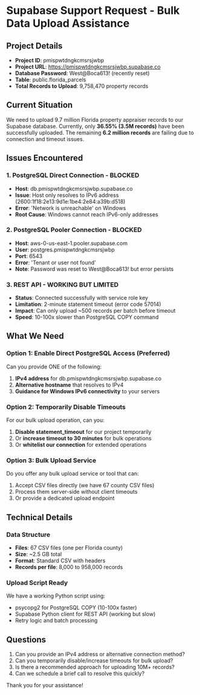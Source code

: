 # Supabase Support Request - Bulk Data Upload Assistance

## Project Details
- **Project ID**: pmispwtdngkcmsrsjwbp
- **Project URL**: https://pmispwtdngkcmsrsjwbp.supabase.co
- **Database Password**: West@Boca613! (recently reset)
- **Table**: public.florida_parcels
- **Total Records to Upload**: 9,758,470 property records

## Current Situation

We need to upload 9.7 million Florida property appraiser records to our Supabase database. Currently, only **36.55% (3.5M records)** have been successfully uploaded. The remaining **6.2 million records** are failing due to connection and timeout issues.

## Issues Encountered

### 1. PostgreSQL Direct Connection - BLOCKED
- **Host**: db.pmispwtdngkcmsrsjwbp.supabase.co
- **Issue**: Host only resolves to IPv6 address (2600:1f18:2e13:9d1e:1be4:2e84:a39b:d518)
- **Error**: 'Network is unreachable' on Windows
- **Root Cause**: Windows cannot reach IPv6-only addresses

### 2. PostgreSQL Pooler Connection - BLOCKED
- **Host**: aws-0-us-east-1.pooler.supabase.com
- **User**: postgres.pmispwtdngkcmsrsjwbp
- **Port**: 6543
- **Error**: 'Tenant or user not found'
- **Note**: Password was reset to West@Boca613! but error persists

### 3. REST API - WORKING BUT LIMITED
- **Status**: Connected successfully with service role key
- **Limitation**: 2-minute statement timeout (error code 57014)
- **Impact**: Can only upload ~500 records per batch before timeout
- **Speed**: 10-100x slower than PostgreSQL COPY command

## What We Need

### Option 1: Enable Direct PostgreSQL Access (Preferred)
Can you provide ONE of the following:
1. **IPv4 address** for db.pmispwtdngkcmsrsjwbp.supabase.co
2. **Alternative hostname** that resolves to IPv4
3. **Guidance for Windows IPv6 connectivity** to your servers

### Option 2: Temporarily Disable Timeouts
For our bulk upload operation, can you:
1. **Disable statement_timeout** for our project temporarily
2. Or **increase timeout to 30 minutes** for bulk operations
3. Or **whitelist our connection** for extended operations

### Option 3: Bulk Upload Service
Do you offer any bulk upload service or tool that can:
1. Accept CSV files directly (we have 67 county CSV files)
2. Process them server-side without client timeouts
3. Or provide a dedicated upload endpoint

## Technical Details

### Data Structure
- **Files**: 67 CSV files (one per Florida county)
- **Size**: ~2.5 GB total
- **Format**: Standard CSV with headers
- **Records per file**: 8,000 to 958,000 records

### Upload Script Ready
We have a working Python script using:
- psycopg2 for PostgreSQL COPY (10-100x faster)
- Supabase Python client for REST API (working but slow)
- Retry logic and batch processing

## Questions

1. Can you provide an IPv4 address or alternative connection method?
2. Can you temporarily disable/increase timeouts for bulk upload?
3. Is there a recommended approach for uploading 10M+ records?
4. Can we schedule a brief call to resolve this quickly?

Thank you for your assistance!
